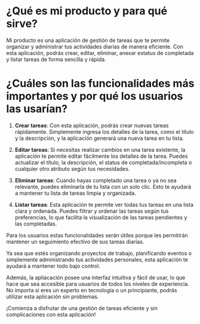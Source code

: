 # ¿Qué es mi producto y para qué sirve?

Mi producto es una aplicación de gestión de tareas que te permite organizar y administrar tus actividades diarias de manera eficiente. Con esta aplicación, podrás crear, editar, eliminar, anexar estatus de completada y listar tareas de forma sencilla y rápida.

# ¿Cuáles son las funcionalidades más importantes y por qué los usuarios las usarían?

1. **Crear tareas**: Con esta aplicación, podrás crear nuevas tareas rápidamente. Simplemente ingresa los detalles de la tarea, como el título y la descripción, y la aplicación generará una nueva tarea en tu lista.

2. **Editar tareas**: Si necesitas realizar cambios en una tarea existente, la aplicación te permite editar fácilmente los detalles de la tarea. Puedes actualizar el título, la descripción, el status de completada/incompleta o cualquier otro atributo según tus necesidades.

3. **Eliminar tareas**: Cuando hayas completado una tarea o ya no sea relevante, puedes eliminarla de tu lista con un solo clic. Esto te ayudará a mantener tu lista de tareas limpia y organizada.

4. **Listar tareas**: Esta aplicación te permite ver todas tus tareas en una lista clara y ordenada. Puedes filtrar y ordenar las tareas según tus preferencias, lo que facilita la visualización de las tareas pendientes y las completadas.

Para los usuarios estas funcionalidades serán útiles porque les permitirán mantener un seguimiento efectivo de sus tareas diarias. 

Ya sea que estés organizando proyectos de trabajo, planificando eventos o simplemente administrando tus actividades personales, esta aplicación te ayudará a mantener todo bajo control.

Además, la apliacación posee una interfaz intuitiva y fácil de usar, lo que hace que sea accesible para usuarios de todos los niveles de experiencia. No importa si eres un experto en tecnología o un principiante, podrás utilizar esta aplicación sin problemas.

¡Comienza a disfrutar de una gestión de tareas eficiente y sin complicaciones con esta aplicación!
